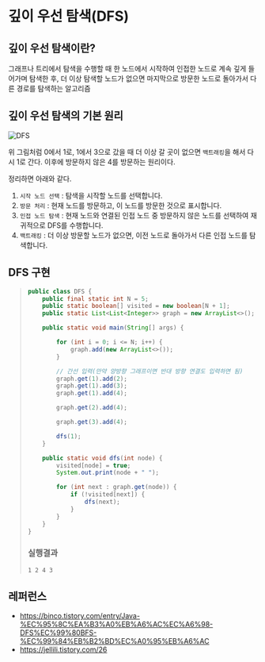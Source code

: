 # 깊이 우선 탐색(DFS)

## 깊이 우선 탐색이란?
그래프나 트리에서 탐색을 수행할 때 한 노드에서 시작하여 인접한 노드로 계속 깊게 들어가며 탐색한 후, 더 이상 탐색할 노드가 없으면 마지막으로 방문한 노드로 돌아가서 다른 경로를 탐색하는 알고리즘

## 깊이 우선 탐색의 기본 원리
![DFS](https://github.com/user-attachments/assets/3a71e6e7-8105-42fb-8506-a8ca5e59fd33)

위 그림처럼 0에서 1로, 1에서 3으로 갔을 때 더 이상 갈 곳이 없으면 `백트래킹`을 해서 다시 1로 간다. 이후에 방문하지 않은 4를 방문하는 원리이다.

정리하면 아래와 같다.
1. `시작 노드 선택` : 탐색을 시작할 노드를 선택합니다.
2. `방문 처리` : 현재 노드를 방문하고, 이 노드를 방문한 것으로 표시합니다.
3. `인접 노드 탐색` : 현재 노드와 연결된 인접 노드 중 방문하지 않은 노드를 선택하여 재귀적으로 DFS를 수행합니다.
4. `백트래킹` : 더 이상 방문할 노드가 없으면, 이전 노드로 돌아가서 다른 인접 노드를 탐색합니다.

## DFS 구현

> ```java
> public class DFS {
>     public final static int N = 5;
>     public static boolean[] visited = new boolean[N + 1];
>     public static List<List<Integer>> graph = new ArrayList<>();
> 
>     public static void main(String[] args) {
> 
>         for (int i = 0; i <= N; i++) {
>             graph.add(new ArrayList<>());
>         }
> 
>         // 간선 입력(만약 양방향 그래프이면 반대 방향 연결도 입력하면 됨)
>         graph.get(1).add(2);
>         graph.get(1).add(3);
>         graph.get(1).add(4);
> 
>         graph.get(2).add(4);
> 
>         graph.get(3).add(4);
> 
>         dfs(1);
>     }
> 
>     public static void dfs(int node) {
>         visited[node] = true;
>         System.out.print(node + " ");
> 
>         for (int next : graph.get(node)) {
>             if (!visited[next]) {
>                 dfs(next);
>             }
>         }
>     }
> }
> ```
> ### 실행결과
> ```
> 1 2 4 3
> ```

## 레퍼런스
- https://binco.tistory.com/entry/Java-%EC%95%8C%EA%B3%A0%EB%A6%AC%EC%A6%98-DFS%EC%99%80BFS-%EC%99%84%EB%B2%BD%EC%A0%95%EB%A6%AC
- https://jellili.tistory.com/26
